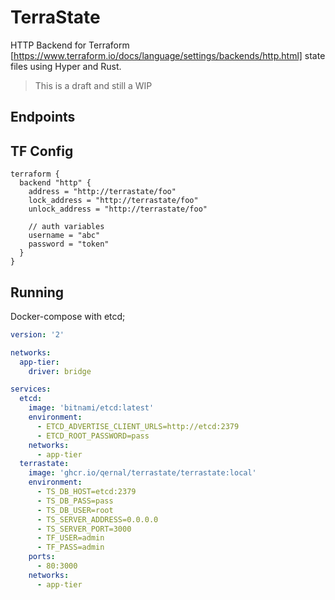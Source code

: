 # TerraState

HTTP Backend for Terraform [https://www.terraform.io/docs/language/settings/backends/http.html] state files using Hyper and Rust.

> This is a draft and still a WIP

## Endpoints


## TF Config

```hcl
terraform {
  backend "http" {
    address = "http://terrastate/foo"
    lock_address = "http://terrastate/foo"
    unlock_address = "http://terrastate/foo"

    // auth variables
    username = "abc"
    password = "token"
  }
}
```

## Running

Docker-compose with etcd;

```yaml
version: '2'

networks:
  app-tier:
    driver: bridge

services:
  etcd:
    image: 'bitnami/etcd:latest'
    environment:
      - ETCD_ADVERTISE_CLIENT_URLS=http://etcd:2379
      - ETCD_ROOT_PASSWORD=pass
    networks:
      - app-tier
  terrastate:
    image: 'ghcr.io/qernal/terrastate/terrastate:local'
    environment:
      - TS_DB_HOST=etcd:2379
      - TS_DB_PASS=pass
      - TS_DB_USER=root
      - TS_SERVER_ADDRESS=0.0.0.0
      - TS_SERVER_PORT=3000
      - TF_USER=admin
      - TF_PASS=admin
    ports:
      - 80:3000
    networks:
      - app-tier
```